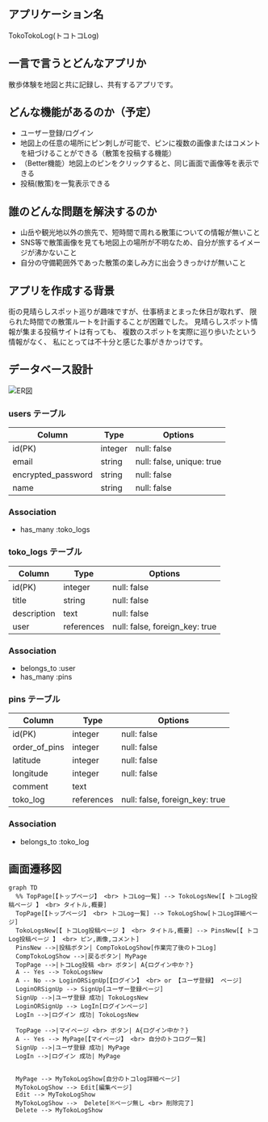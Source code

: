 ## アプリケーション名
TokoTokoLog(トコトコLog)

## 一言で言うとどんなアプリか
散歩体験を地図と共に記録し、共有するアプリです。

## どんな機能があるのか（予定）
- ユーザー登録/ログイン
- 地図上の任意の場所にピン刺しが可能で、ピンに複数の画像またはコメントを紐づけることができる（散策を投稿する機能）
- （Better機能）地図上のピンをクリックすると、同じ画面で画像等を表示できる
- 投稿(散策)を一覧表示できる

## 誰のどんな問題を解決するのか
- 山岳や観光地以外の旅先で、短時間で周れる散策についての情報が無いこと
- SNS等で散策画像を見ても地図上の場所が不明なため、自分が旅するイメージが沸かないこと
- 自分の守備範囲外であった散策の楽しみ方に出会うきっかけが無いこと

## アプリを作成する背景
街の見晴らしスポット巡りが趣味ですが、仕事柄まとまった休日が取れず、
限られた時間での散策ルートを計画することが困難でした。
見晴らしスポット情報が集まる投稿サイトは有っても、
複数のスポットを実際に巡り歩いたという情報がなく、
私にとっては不十分と感じた事がきかっけです。

## データベース設計

![ER図](https://gyazo.com/3a17a2dd4456397ff18b277d14efdf3d)

### users テーブル

| Column             | Type   | Options     |
| ------------------ | ------ | ----------- |
| id(PK)             | integer | null: false               |
| email              | string | null: false, unique: true |
| encrypted_password | string | null: false |
| name               | string | null: false |

### Association

- has_many :toko_logs

### toko_logs テーブル

| Column             | Type       | Options     |
| ------------------ | ------     | ----------- |
| id(PK)             | integer    | null: false               |
| title              | string     | null: false |
| description        | text       | null: false |
| user               | references | null: false, foreign_key: true |

### Association

- belongs_to :user
- has_many :pins

### pins テーブル

| Column             | Type       | Options     |
| ------------------ | ------     | ----------- |
| id(PK)             | integer    | null: false               |
| order_of_pins      | integer    | null: false               |
| latitude           | integer    | null: false               |
| longitude          | integer    | null: false               |
| comment            | text       |                           |
| toko_log           | references | null: false, foreign_key: true |

### Association

- belongs_to :toko_log

<!-- 一つのピンに複数の画像を登録する機能は、ActiveStorageで実装する -->

## 画面遷移図
```mermaid
graph TD
  %% TopPage[【トップページ】 <br> トコLog一覧] --> TokoLogsNew[【 トコLog投稿ページ 】 <br> タイトル,概要]
  TopPage[【トップページ】 <br> トコLog一覧] --> TokoLogShow[トコLog詳細ページ]
  TokoLogsNew[【 トコLog投稿ページ 】 <br> タイトル,概要] --> PinsNew[【 トコLog投稿ページ 】 <br> ピン,画像,コメント]
  PinsNew -->|投稿ボタン| CompTokoLogShow[作業完了後のトコLog]
  CompTokoLogShow -->|戻るボタン| MyPage
  TopPage -->|トコLog投稿 <br> ボタン| A{ログイン中か？}
  A -- Yes --> TokoLogsNew
  A -- No --> LoginORSignUp[【ログイン】 <br> or 【ユーザ登録】 ページ]
  LoginORSignUp --> SignUp[ユーザー登録ページ]
  SignUp -->|ユーザ登録 成功| TokoLogsNew
  LoginORSignUp --> LogIn[ログインページ]
  LogIn -->|ログイン 成功| TokoLogsNew

  TopPage -->|マイページ <br> ボタン| A{ログイン中か？}
  A -- Yes --> MyPage[【マイページ】 <br> 自分のトコログ一覧]
  SignUp -->|ユーザ登録 成功| MyPage
  LogIn -->|ログイン 成功| MyPage

  
  MyPage --> MyTokoLogShow[自分のトコlog詳細ページ]
  MyTokoLogShow --> Edit[編集ページ]
  Edit --> MyTokoLogShow
  MyTokoLogShow -->  Delete[※ページ無し <br> 削除完了]
  Delete --> MyTokoLogShow
```
